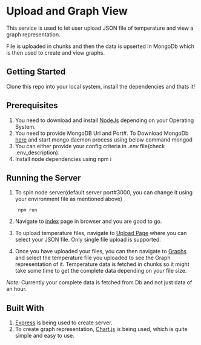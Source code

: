# Upload and Graph View
This service is used to let user upload JSON file of temperature and view a graph representation.

File is uploaded in chunks and then the data is upserted in MongoDb which is then used to create and view graphs.


## Getting Started
  Clone this repo into your local system, install the dependencies and thats it!

## Prerequisites
  1. You need to download and install [NodeJs](https://nodejs.org/en/download/) depending on your Operating System.
  2. You need to provide MongoDB Url and Port#. To Download MongoDb [here](https://www.mongodb.com/download-center/community) and start mongo daemon process using below command
          mongod
  3. You can either provide your config criteria in *.env* file(check .env_description).
  4. Install node dependencies using
          npm i

## Running the Server
  1. To spin node server(default server port#3000, you can change it using your environment file as mentioned above)

          npm run
  2. Navigate to [index](localhost:3000/) page in browser and you are good to go.
  3. To upload temperature files, navigate to [Upload Page](http://localhost:3000/upload) where you can select your JSON file. Only single file upload is supported.
  4. Once you have uploaded your files, you can then navigate to [Graphs](http://localhost:3000/graph) and select the temperature file you uploaded to see the Graph representation of it. Temperature data is fetched in chunks so it might take some time to get the complete data depending on your file size.

  *Note:* Currently your complete data is fetched from Db and not just data of an hour.


## Built With
  1. [Express](https://expressjs.com/) is being used to create server.
  2. To create graph representation, [Chart.js](https://www.chartjs.org/) is being used, which is quite simple and easy to use.
